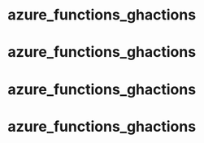 # azure_functions_ghactions
# azure_functions_ghactions
# azure_functions_ghactions
# azure_functions_ghactions
